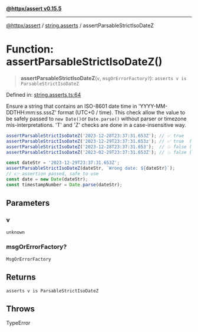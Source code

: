 [**@httpx/assert v0.15.5**](../../README.md)

***

[@httpx/assert](../../README.md) / [string.asserts](../README.md) / assertParsableStrictIsoDateZ

# Function: assertParsableStrictIsoDateZ()

> **assertParsableStrictIsoDateZ**(`v`, `msgOrErrorFactory?`): `asserts v is ParsableStrictIsoDateZ`

Defined in: [string.asserts.ts:64](https://github.com/belgattitude/httpx/blob/7903e9ebf18607df55b9a2972c85cfc54f82587a/packages/assert/src/string.asserts.ts#L64)

Ensure a string that contains an ISO-8601 date time in 'YYYY-MM-DDTHH:mm:ss.sssZ'
format (UTC+0 / time). This check allow the value to be safely passed to `new Date()`or `Date.parse()`
without parser or timezone mis-interpretations. 'T' and 'Z' checks are done in a case-insensitive way.

```typescript
assertParsableStrictIsoDateZ('2023-12-28T23:37:31.653Z'); // ✅ true
assertParsableStrictIsoDateZ('2023-12-29T23:37:31.653z'); // ✅ true  (case-insensitive works)
assertParsableStrictIsoDateZ('2023-12-28T23:37:31.653');  // 💥 false (missing 'Z')
assertParsableStrictIsoDateZ('2023-02-29T23:37:31.653Z'); // 💥 false (No 29th february in 2023)

const dateStr = '2023-12-29T23:37:31.653Z';
assertParsableStrictIsoDateZ(dateStr, `Wrong date: ${dateStr}`);
// 👉 assertion passed, safe to use
const date = new Date(dateStr);
const timestampNumber = Date.parse(dateStr);
```

## Parameters

### v

`unknown`

### msgOrErrorFactory?

`MsgOrErrorFactory`

## Returns

`asserts v is ParsableStrictIsoDateZ`

## Throws

TypeError
